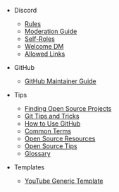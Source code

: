 <!-- markdownlint-disable-next-line -->
- Discord
  - [Rules](/discord/discord-readme.md)
  - [Moderation Guide](/moderators/discord.md)
  - [Self-Roles](/discord/roles.md)
  - [Welcome DM](/mee6/welcome-dm.md)
  - [Allowed Links](/nightbot/allowed-links.md)

- GitHub
  - [GitHub Maintainer Guide](/moderators/github.md)

- Tips
  - [Finding Open Source Projects](/tips/finding-open-source-projects.md)
  - [Git Tips and Tricks](/tips/git.md)
  - [How to Use GitHub](/tips/githubtips.md)
  - [Common Terms](/tips/glossary.md)
  - [Open Source Resources](/tips/OpenSourceResources.md)
  - [Open Source Tips](/tips/OpenSourceTips.md)
  - [Glossary](/tips/glossary.md)

- Templates
  - [YouTube Generic Template](/youtube/generic.md)
  